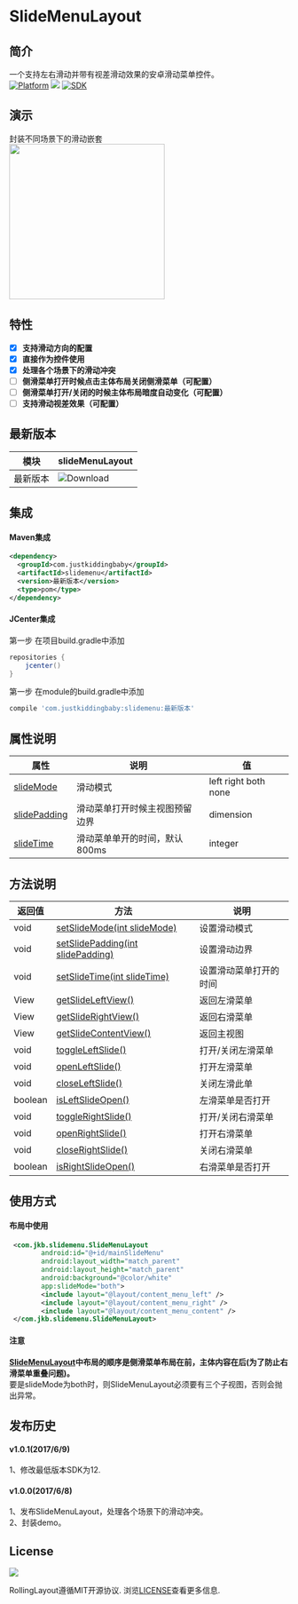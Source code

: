 # SlideMenuLayout
## 简介
一个支持左右滑动并带有视差滑动效果的安卓滑动菜单控件。   
[![Platform](https://img.shields.io/badge/platform-android-green.svg)](http://developer.android.com/index.html)
<img src="https://img.shields.io/badge/license-Apache 2.0-green.svg?style=flat">
[![SDK](https://img.shields.io/badge/API-12%2B-green.svg?style=flat)](https://android-arsenal.com/api?level=11)

## 演示
  封装不同场景下的滑动嵌套  
<img src="/gif/demo.gif" width="280px"/>

## 特性
- [x] **支持滑动方向的配置**  
- [x] **直接作为控件使用**  
- [x] **处理各个场景下的滑动冲突**  
- [ ] **侧滑菜单打开时候点击主体布局关闭侧滑菜单（可配置）**
- [ ] **侧滑菜单打开/关闭的时候主体布局暗度自动变化（可配置）**
- [ ] **支持滑动视差效果（可配置）**

## 最新版本
|模块|slideMenuLayout|
|---|---|
|最新版本|![Download](https://api.bintray.com/packages/jkb/maven/slidemenu/images/download.svg)|

## 集成
#### Maven集成
```xml
<dependency>
  <groupId>com.justkiddingbaby</groupId>
  <artifactId>slidemenu</artifactId>
  <version>最新版本</version>
  <type>pom</type>
</dependency>
```
#### JCenter集成
第一步 在项目build.gradle中添加
```gradle
repositories {
    jcenter()
}
```
第一步 在module的build.gradle中添加
```gradle
compile 'com.justkiddingbaby:slidemenu:最新版本'
```

## 属性说明
|属性|说明|值|
|---|---|---|
|[slideMode](/slidemenu/src/main/res/values/attrs.xml)|滑动模式|left right both none|
|[slidePadding](/slidemenu/src/main/res/values/attrs.xml)|滑动菜单打开时候主视图预留边界|dimension|
|[slideTime](/slidemenu/src/main/res/values/attrs.xml)|滑动菜单单开的时间，默认800ms|integer|

## 方法说明
|返回值|方法|说明|
|---|---|---|
|void|[setSlideMode(int slideMode)](/slidemenu/src/main/java/com/jkb/slidemenu/SlideMenuAction.java)|设置滑动模式|
|void|[setSlidePadding(int slidePadding)](/slidemenu/src/main/java/com/jkb/slidemenu/SlideMenuAction.java)|设置滑动边界|
|void|[setSlideTime(int slideTime)](/slidemenu/src/main/java/com/jkb/slidemenu/SlideMenuAction.java)|设置滑动菜单打开的时间|
|View|[getSlideLeftView()](/slidemenu/src/main/java/com/jkb/slidemenu/SlideMenuAction.java)|返回左滑菜单|
|View|[getSlideRightView()](/slidemenu/src/main/java/com/jkb/slidemenu/SlideMenuAction.java)|返回右滑菜单|
|View|[getSlideContentView()](/slidemenu/src/main/java/com/jkb/slidemenu/SlideMenuAction.java)|返回主视图|
|void|[toggleLeftSlide()](/slidemenu/src/main/java/com/jkb/slidemenu/SlideMenuAction.java)|打开/关闭左滑菜单|
|void|[openLeftSlide()](/slidemenu/src/main/java/com/jkb/slidemenu/SlideMenuAction.java)|打开左滑菜单|
|void|[closeLeftSlide()](/slidemenu/src/main/java/com/jkb/slidemenu/SlideMenuAction.java)|关闭左滑此单|
|boolean|[isLeftSlideOpen()](/slidemenu/src/main/java/com/jkb/slidemenu/SlideMenuAction.java)|左滑菜单是否打开|
|void|[toggleRightSlide()](/slidemenu/src/main/java/com/jkb/slidemenu/SlideMenuAction.java)|打开/关闭右滑菜单|
|void|[openRightSlide()](/slidemenu/src/main/java/com/jkb/slidemenu/SlideMenuAction.java)|打开右滑菜单|
|void|[closeRightSlide()](/slidemenu/src/main/java/com/jkb/slidemenu/SlideMenuAction.java)|关闭右滑菜单|
|boolean|[isRightSlideOpen()](/slidemenu/src/main/java/com/jkb/slidemenu/SlideMenuAction.java)|右滑菜单是否打开|

## 使用方式
#### 布局中使用
```xml
 <com.jkb.slidemenu.SlideMenuLayout
        android:id="@+id/mainSlideMenu"
        android:layout_width="match_parent"
        android:layout_height="match_parent"
        android:background="@color/white"
        app:slideMode="both">
        <include layout="@layout/content_menu_left" />
        <include layout="@layout/content_menu_right" />
        <include layout="@layout/content_menu_content" />
 </com.jkb.slidemenu.SlideMenuLayout>
 ```
 #### 注意
 **[SlideMenuLayout](/slidemenu/src/main/java/com/jkb/slidemenu/SlideMenuLayout.java)中布局的顺序是侧滑菜单布局在前，主体内容在后(为了防止右滑菜单重叠问题)。**   
 要是slideMode为both时，则SlideMenuLayout必须要有三个子视图，否则会抛出异常。
 
## 发布历史
#### v1.0.1(2017/6/9)
1、修改最低版本SDK为12.
#### v1.0.0(2017/6/8)
1、发布SlideMenuLayout，处理各个场景下的滑动冲突。  
2、封装demo。

## License
![](https://upload.wikimedia.org/wikipedia/commons/thumb/f/f8/License_icon-mit-88x31-2.svg/128px-License_icon-mit-88x31-2.svg.png)

RollingLayout遵循MIT开源协议. 浏览[LICENSE](https://opensource.org/licenses/MIT)查看更多信息.